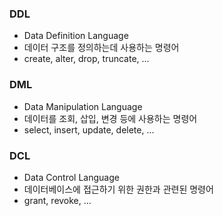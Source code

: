 ### DDL

- Data Definition Language
- 데이터 구조를 정의하는데 사용하는 명령어
- create, alter, drop, truncate, ...

### DML

- Data Manipulation Language
- 데이터를 조회, 삽입, 변경 등에 사용하는 명령어
- select, insert, update, delete, ...

### DCL

- Data Control Language
- 데이터베이스에 접근하기 위한 권한과 관련된 명령어
- grant, revoke, ...
